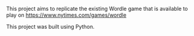 This project aims to replicate the existing Wordle game that is available to play on https://www.nytimes.com/games/wordle

This project was built using Python.
